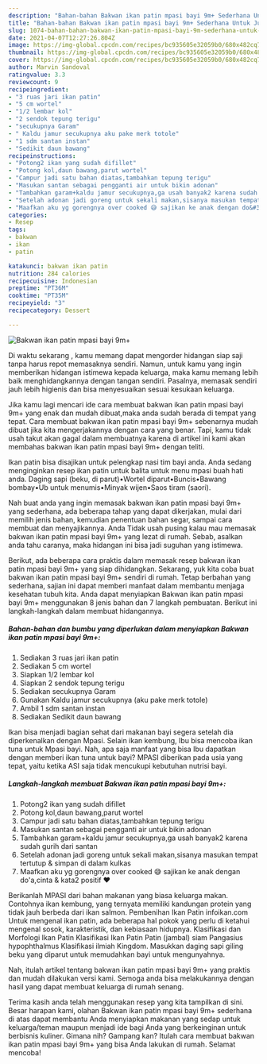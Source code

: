 ```yaml
---
description: "Bahan-bahan Bakwan ikan patin mpasi bayi 9m+ Sederhana Untuk Jualan"
title: "Bahan-bahan Bakwan ikan patin mpasi bayi 9m+ Sederhana Untuk Jualan"
slug: 1074-bahan-bahan-bakwan-ikan-patin-mpasi-bayi-9m-sederhana-untuk-jualan
date: 2021-04-07T12:27:26.804Z
image: https://img-global.cpcdn.com/recipes/bc935605e32059b0/680x482cq70/bakwan-ikan-patin-mpasi-bayi-9m-foto-resep-utama.jpg
thumbnail: https://img-global.cpcdn.com/recipes/bc935605e32059b0/680x482cq70/bakwan-ikan-patin-mpasi-bayi-9m-foto-resep-utama.jpg
cover: https://img-global.cpcdn.com/recipes/bc935605e32059b0/680x482cq70/bakwan-ikan-patin-mpasi-bayi-9m-foto-resep-utama.jpg
author: Marvin Sandoval
ratingvalue: 3.3
reviewcount: 9
recipeingredient:
- "3 ruas jari ikan patin"
- "5 cm wortel"
- "1/2 lembar kol"
- "2 sendok tepung terigu"
- "secukupnya Garam"
- " Kaldu jamur secukupnya aku pake merk totole"
- "1 sdm santan instan"
- "Sedikit daun bawang"
recipeinstructions:
- "Potong2 ikan yang sudah difillet"
- "Potong kol,daun bawang,parut wortel"
- "Campur jadi satu bahan diatas,tambahkan tepung terigu"
- "Masukan santan sebagai pengganti air untuk bikin adonan"
- "Tambahkan garam+kaldu jamur secukupnya,ga usah banyak2 karena sudah gurih dari santan"
- "Setelah adonan jadi goreng untuk sekali makan,sisanya masukan tempat tertutup &amp; simpan di dalam kulkas"
- "Maafkan aku yg gorengnya over cooked 😅 sajikan ke anak dengan do&#39;a,cinta &amp; kata2 positif ♥️"
categories:
- Resep
tags:
- bakwan
- ikan
- patin

katakunci: bakwan ikan patin 
nutrition: 284 calories
recipecuisine: Indonesian
preptime: "PT36M"
cooktime: "PT35M"
recipeyield: "3"
recipecategory: Dessert

---
```



![Bakwan ikan patin mpasi bayi 9m+](https://img-global.cpcdn.com/recipes/bc935605e32059b0/680x482cq70/bakwan-ikan-patin-mpasi-bayi-9m-foto-resep-utama.jpg)

Di waktu  sekarang , kamu memang dapat mengorder hidangan siap saji tanpa harus repot memasaknya sendiri. Namun, untuk kamu yang ingin memberikan hidangan istimewa kepada keluarga, maka kamu memang lebih baik menghidangkannya dengan tangan sendiri. Pasalnya, memasak sendiri jauh lebih higienis dan bisa menyesuaikan sesuai kesukaan keluarga.

Jika kamu lagi mencari ide cara membuat bakwan ikan patin mpasi bayi 9m+ yang enak dan mudah dibuat,maka anda sudah berada di tempat yang tepat. Cara membuat bakwan ikan patin mpasi bayi 9m+  sebenarnya mudah dibuat jika kita mengerjakannya dengan cara yang benar. Tapi, kamu tidak usah takut akan gagal dalam membuatnya 
karena di artikel ini kami akan membahas bakwan ikan patin mpasi bayi 9m+ dengan teliti.  

Ikan patin bisa disajikan untuk pelengkap nasi tim bayi anda. Anda sedang menginginkan resep ikan patin untuk balita untuk menu mpasi buah hati anda. Daging sapi (beku, di parut)•Wortel diparut•Buncis•Bawang bombay•Ub untuk menumis•Minyak wijen•Saos tiram (saori).

Nah buat anda yang ingin memasak bakwan ikan patin mpasi bayi 9m+ yang sederhana, ada beberapa tahap yang dapat dikerjakan, mulai dari memilih jenis bahan, kemudian penentuan bahan segar, sampai cara membuat dan menyajikannya. Anda Tidak usah pusing kalau mau memasak bakwan ikan patin mpasi bayi 9m+ yang lezat di rumah. Sebab, asalkan anda  tahu caranya, maka hidangan ini bisa jadi suguhan yang istimewa.

Berikut, ada beberapa cara praktis  dalam memasak resep bakwan ikan patin mpasi bayi 9m+ yang siap dihidangkan. Sekarang, yuk kita coba buat bakwan ikan patin mpasi bayi 9m+ sendiri di rumah. Tetap berbahan yang sederhana, sajian ini dapat memberi manfaat dalam membantu menjaga kesehatan tubuh kita. Anda dapat menyiapkan Bakwan ikan patin mpasi bayi 9m+ menggunakan 8 jenis bahan dan 7 langkah pembuatan. Berikut ini langkah-langkah dalam membuat hidangannya.

<!--inarticleads1-->

##### Bahan-bahan dan bumbu yang diperlukan dalam menyiapkan Bakwan ikan patin mpasi bayi 9m+:

1. Sediakan 3 ruas jari ikan patin
1. Sediakan 5 cm wortel
1. Siapkan 1/2 lembar kol
1. Siapkan 2 sendok tepung terigu
1. Sediakan secukupnya Garam
1. Gunakan  Kaldu jamur secukupnya (aku pake merk totole)
1. Ambil 1 sdm santan instan
1. Sediakan Sedikit daun bawang


Ikan bisa menjadi bagian sehat dari makanan bayi segera setelah dia diperkenalkan dengan Mpasi. Selain ikan kembung, Ibu bisa mencoba ikan tuna untuk Mpasi bayi. Nah, apa saja manfaat yang bisa Ibu dapatkan dengan memberi ikan tuna untuk bayi? MPASI diberikan pada usia yang tepat, yaitu ketika ASI saja tidak mencukupi kebutuhan nutrisi bayi. 

<!--inarticleads2-->

##### Langkah-langkah membuat Bakwan ikan patin mpasi bayi 9m+:

1. Potong2 ikan yang sudah difillet
1. Potong kol,daun bawang,parut wortel
1. Campur jadi satu bahan diatas,tambahkan tepung terigu
1. Masukan santan sebagai pengganti air untuk bikin adonan
1. Tambahkan garam+kaldu jamur secukupnya,ga usah banyak2 karena sudah gurih dari santan
1. Setelah adonan jadi goreng untuk sekali makan,sisanya masukan tempat tertutup &amp; simpan di dalam kulkas
1. Maafkan aku yg gorengnya over cooked 😅 sajikan ke anak dengan do&#39;a,cinta &amp; kata2 positif ♥️


Berikanlah MPASI dari bahan makanan yang biasa keluarga makan. Contohnya ikan kembung, yang ternyata memiliki kandungan protein yang tidak jauh berbeda dari ikan salmon. Pembenihan Ikan Patin infoikan.com Untuk mengenal ikan patin, ada beberapa hal pokok yang perlu di ketahui mengenal sosok, karakteristik, dan kebiasaan hidupnya. Klasifikasi dan Morfologi Ikan Patin Klasifikasi Ikan Patin Patin (jambal) siam Pangasius hypophthalmus Klasifikasi ilmiah Kingdom. Masukkan daging sapi giling beku yang diparut untuk memudahkan bayi untuk mengunyahnya. 

Nah, itulah artikel tentang  bakwan ikan patin mpasi bayi 9m+  yang praktis dan mudah dilakukan versi kami. Semoga anda bisa melakukannya dengan hasil yang dapat membuat keluarga di rumah senang. 

Terima kasih anda telah menggunakan resep yang kita tampilkan di sini. Besar harapan kami, olahan  Bakwan ikan patin mpasi bayi 9m+ sederhana di atas dapat membantu Anda menyiapkan makanan yang sedap untuk keluarga/teman maupun menjadi ide bagi Anda yang berkeinginan untuk berbisnis kuliner. Gimana nih? Gampang kan? Itulah cara membuat bakwan ikan patin mpasi bayi 9m+ yang bisa Anda lakukan di rumah. Selamat mencoba!


